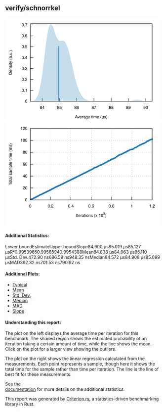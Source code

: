 ## verify/schnorrkel

[![PDF of Slope](pdf_small.svg)](pdf.svg)[![Regression](regression_small.svg)](regression.svg)

#### Additional Statistics:

Lower boundEstimateUpper boundSlope84.900 µs85.019 µs85.127 µsR²0.99539650.99565940.9954388Mean84.838 µs84.963 µs85.110 µsStd. Dev.472.90 ns686.59 ns948.35 nsMedian84.572 µs84.908 µs85.099 µsMAD392.32 ns701.53 ns790.62 ns

#### Additional Plots:

- [Typical](typical.svg)
- [Mean](mean.svg)
- [Std. Dev.](SD.svg)
- [Median](median.svg)
- [MAD](MAD.svg)
- [Slope](slope.svg)

#### Understanding this report:

The plot on the left displays the average time per iteration for this benchmark. The shaded region
shows the estimated probability of an iteration taking a certain amount of time, while the line
shows the mean. Click on the plot for a larger view showing the outliers.

The plot on the right shows the linear regression calculated from the measurements. Each point
represents a sample, though here it shows the total time for the sample rather than time per
iteration. The line is the line of best fit for these measurements.

See [the\
documentation](https://bheisler.github.io/criterion.rs/book/user_guide/command_line_output.md#additional-statistics) for more details on the additional statistics.

This report was generated by
[Criterion.rs](https://github.com/bheisler/criterion.rs), a statistics-driven benchmarking
library in Rust.

